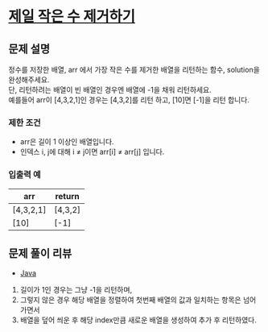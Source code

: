# [제일 작은 수 제거하기](https://programmers.co.kr/learn/courses/30/lessons/12935)

## 문제 설명
정수를 저장한 배열, arr 에서 가장 작은 수를 제거한 배열을 리턴하는 함수, solution을 완성해주세요.  
단, 리턴하려는 배열이 빈 배열인 경우엔 배열에 -1을 채워 리턴하세요.  
예를들어 arr이 [4,3,2,1]인 경우는 [4,3,2]를 리턴 하고, [10]면 [-1]을 리턴 합니다.

### 제한 조건
- arr은 길이 1 이상인 배열입니다.
- 인덱스 i, j에 대해 i ≠ j이면 arr[i] ≠ arr[j] 입니다.

### 입출력 예
|arr|return|
|---|---|
|[4,3,2,1]|[4,3,2]|
|[10]|[-1]|

## 문제 풀이 리뷰
- [Java](./Solution.java)
1. 길이가 1인 경우는 그냥 -1을 리턴하며,
2. 그렇지 않은 경우 해당 배열을 정렬하여 첫번째 배열의 값과 일치하는 항목은 넘어가면서
3. 배열을 덮어 씌운 후 해당 index만큼 새로운 배열을 생성하여 추가 후 리턴하였다.